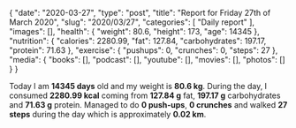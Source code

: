 {
    "date": "2020-03-27",
    "type": "post",
    "title": "Report for Friday 27th of March 2020",
    "slug": "2020\/03\/27",
    "categories": [
        "Daily report"
    ],
    "images": [],
    "health": {
        "weight": 80.6,
        "height": 173,
        "age": 14345
    },
    "nutrition": {
        "calories": 2280.99,
        "fat": 127.84,
        "carbohydrates": 197.17,
        "protein": 71.63
    },
    "exercise": {
        "pushups": 0,
        "crunches": 0,
        "steps": 27
    },
    "media": {
        "books": [],
        "podcast": [],
        "youtube": [],
        "movies": [],
        "photos": []
    }
}

Today I am <strong>14345 days</strong> old and my weight is <strong>80.6 kg</strong>. During the day, I consumed <strong>2280.99 kcal</strong> coming from <strong>127.84 g</strong> fat, <strong>197.17 g</strong> carbohydrates and <strong>71.63 g</strong> protein. Managed to do <strong>0 push-ups</strong>, <strong>0 crunches</strong> and walked <strong>27 steps</strong> during the day which is approximately <strong>0.02 km</strong>.